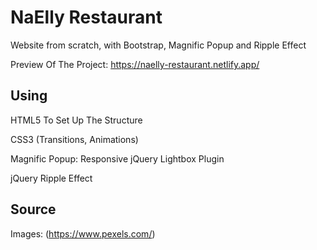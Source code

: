 #  NaElly Restaurant

Website from scratch, with Bootstrap, Magnific Popup and Ripple Effect 

Preview Of The Project: https://naelly-restaurant.netlify.app/

## Using 

HTML5 To Set Up The Structure

CSS3 (Transitions, Animations)

Magnific Popup: Responsive jQuery Lightbox Plugin

jQuery Ripple Effect

## Source

Images: (https://www.pexels.com/)
